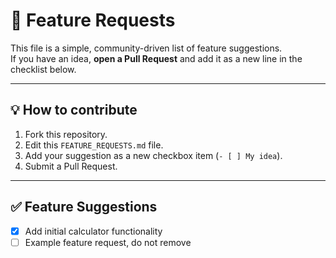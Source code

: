 # 📌 Feature Requests

This file is a simple, community-driven list of feature suggestions.  
If you have an idea, **open a Pull Request** and add it as a new line in the checklist below.

---

## 💡 How to contribute
1. Fork this repository.
2. Edit this `FEATURE_REQUESTS.md` file.
3. Add your suggestion as a new checkbox item (`- [ ] My idea`).
4. Submit a Pull Request.

---

## ✅ Feature Suggestions

- [x] Add initial calculator functionality
- [ ] Example feature request, do not remove
